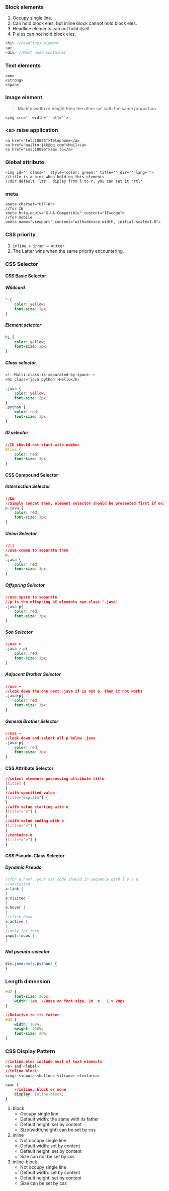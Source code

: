 ### Block elements  
1. Occupy single line.  
2. Can hold block eles, but inline block cannot hold block eles.  
3. Headline elements can not hold itself.  
4. P eles can not hold block eles.  
```js
<h1> //headlines element
<p>
<div> //Most used container
```


### Text elements  
```
<em>
<strong>
<span>
```

### Image element  
> Modify width or height then the other set with the same proportion.  
```
<img src='' width='' alt=''>
```


### \<a\> raise application  
```
<a href="tel:10086">Telephone</a>
<a href="mailto:jkk@qq.com">Mail</a>
<a href="sms:10086">sms to</a>
```

### Global attribute  
```
<img id='' class='' style='color: green;' title='' dir='' lang=''>
//title is a hint when hold on this elements
//dir default 'ltr', diplay from l to r, you can set it 'rtl'
```

### meta  
```
<meta charset="UTF-8">
//for IE
<meta http-equiv="X-UA-Compatible" content="IE=edge">
//for mobile
<meta name="viewport" content="with=device-width, initial-scale=1.0">
```

### CSS priority  
1. `inline > inner = outter`  
2. The Latter wins when the same priority encountering.  

### CSS Selector  
#### CSS Basic Selector  

##### Wildcard  
```css
* {
    color: yellow;
    font-size: 2px;
}
```
##### Element selector  
```css
h1 {
    color: yellow;
    font-size: 2px;
}
```

##### Class selector  
```css
<!--Multi-class-is-separated-by-space-->
<h1 class='java python'>Hello</h>

.java {
    color: yellow;
    font-size: 2px;
}
.python {
    color: red;
    font-size: 3px;
}
```

##### ID selector  
```css
//ID should not start with number
#line {
    color: red;
    font-size: 3px;
}
```

#### CSS Compound Selector  

##### Intersection Selector  
```css
//&&
//Simply concat them, element selector should be presented first if exists.
p.java {
    color: red;
    font-size: 3px;
}
```
##### Union Selector  
```css
//||
//use comma to separate them
p,
.java {
    color: red;
    font-size: 3px;
}
```

##### Offspring Selector  
```css
//use space to separate
//p is the offspring of elements own class '.java'
.java p{
    color: red;
    font-size: 3px;
}
```

##### Son Selector  
```css 
//use >
.java > p{
    color: red;
    font-size: 3px;
}
```

##### Adjacent Brother Selector  
```css
//use +
//look down the one next .java if is not p, then it not works
.java+p{
    color: red;
    font-size: 3px;
}
```

##### General Brother Selector  
```css
//use ~
//look down and select all p below .java
.java~p{
    color: red;
    font-size: 3px;
}
```

#### CSS Attribute Selector  
```css
//select elements possessing attribute title
[title] {
}
//with specified value
[title="explain"] {
}
//with value starting with e
[title^="e"] {
}
//with value ending with e
[title$="e"] {
}
//contains e
[title*="e"] {
}
```

#### CSS Pseudo-Class Selector  

##### Dynamic Pseudo  
```rust
//for a href, your css code should in sequence with l v h a
//unvisited
a:link {
}
a:visited {
}
a:hover {
}
//click down
a:active {
}
//only for form
input:focus {
}
```

##### Not pseudo-selector  
```css
div.java:not(.python) {
}
```

### Length dimension  
```css
#d2 {
    font-size: 20px;
    width: 1em; //Base on font-size, 20  x   1 = 20px
}

//Relative to its father 
#d3 {
    width: 100%;
    height: 200%;
    font-size: 20%;
}
```

### CSS Display Pattern  
```css  
//inline eles include most of text elements
<a> and <label>
//inline block:
<img> <input> <button> <iframe> <textarea>

span {
    //inline, block or none
    display: inline-block;
}
```
1. block  
    - Occupy single line  
    - Default width: the same with its father
    - Default height: set by content  
    - Size(width,height) can be set by css
2. inline  
    - Not occupy single line  
    - Default width: set by content  
    - Default height: set by content  
    - Size can not be set by css  
3. inline-block  
    - Not occupy single line  
    - Default width: set by content  
    - Default height: set by content  
    - Size can be set by css  
    
### 










